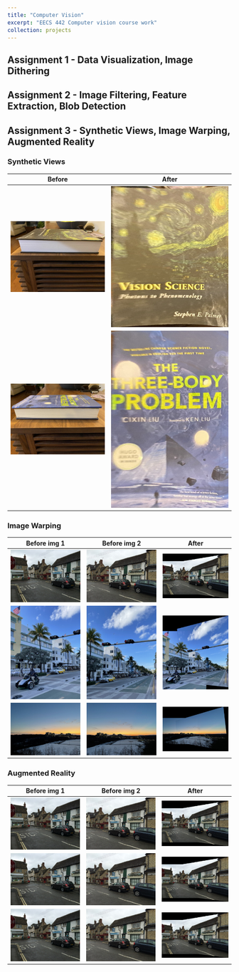 ```yaml
---
title: "Computer Vision"
excerpt: "EECS 442 Computer vision course work"
collection: projects
---
```


## Assignment 1 - Data Visualization, Image Dithering

## Assignment 2 - Image Filtering, Feature Extraction, Blob Detection

## Assignment 3 - Synthetic Views, Image Warping, Augmented Reality

### Synthetic Views

| Before                   |  After                    |
:-------------------------:|:-------------------------:
![original palmer](/images/projects/UMich/Computer_Vision/hw3_t5_palmer_original.jpg)     |  ![synthetic views palmer](/images/projects/UMich/Computer_Vision/hw3_t5_palmer_frontoparallel.jpg)
![original threebody](/images/projects/UMich/Computer_Vision/hw3_t5_threebody_original.jpg)  |  ![synthetic views threebody](/images/projects/UMich/Computer_Vision/hw3_t5_threebody_frontoparallel.jpg)



### Image Warping

| Before img 1             | Before img 2              |  After
:-------------------------:|:-------------------------:|:-------------------------:
![image warping eynsham img1](/images/projects/UMich/Computer_Vision/hw3_t6_eynsham_img1.jpg) |  ![image warping eynsham img2](/images/projects/UMich/Computer_Vision/hw3_t6_eynsham_img2.jpg) | ![image warping eynsham combined](/images/projects/UMich/Computer_Vision/hw3_t6_eynsham_combined.jpg)
![image warping florida img1](/images/projects/UMich/Computer_Vision/hw3_t6_florida_img1.jpg) |  ![image warping florida img2](/images/projects/UMich/Computer_Vision/hw3_t6_florida_img2.jpg) | ![image warping florida combined](/images/projects/UMich/Computer_Vision/hw3_t6_florida_combined.jpg)
![image warping huron img1](/images/projects/UMich/Computer_Vision/hw3_t6_huron_img1.jpg) |  ![image warping huron img2](/images/projects/UMich/Computer_Vision/hw3_t6_huron_img2.jpg) | ![image warping huron combined](/images/projects/UMich/Computer_Vision/hw3_t6_huron_combined.jpg)


### Augmented Reality
| Before img 1             | Before img 2              |  After
:-------------------------:|:-------------------------:|:-------------------------:
![image warping eynsham img1](/images/projects/UMich/Computer_Vision/hw3_t6_eynsham_img1.jpg) |  ![image warping eynsham img2](/images/projects/UMich/Computer_Vision/hw3_t6_eynsham_img2.jpg) | ![image warping eynsham combined](/images/projects/UMich/Computer_Vision/hw3_t6_eynsham_combined.jpg)
![image warping eynsham img1](/images/projects/UMich/Computer_Vision/hw3_t6_eynsham_img1.jpg) |  ![image warping eynsham img2](/images/projects/UMich/Computer_Vision/hw3_t6_eynsham_img2.jpg) | ![image warping eynsham combined](/images/projects/UMich/Computer_Vision/hw3_t6_eynsham_combined.jpg)
![image warping eynsham img1](/images/projects/UMich/Computer_Vision/hw3_t6_eynsham_img1.jpg) |  ![image warping eynsham img2](/images/projects/UMich/Computer_Vision/hw3_t6_eynsham_img2.jpg) | ![image warping eynsham combined](/images/projects/UMich/Computer_Vision/hw3_t6_eynsham_combined.jpg)
